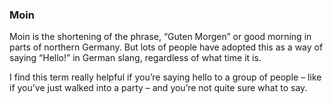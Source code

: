### Moin

Moin is the shortening of the phrase, “Guten Morgen” or good morning in parts of northern Germany. But lots of people have adopted this as a way of saying “Hello!” in German slang, regardless of what time it is.

I find this term really helpful if you’re saying hello to a group of people – like if you’ve just walked into a party – and you’re not quite sure what to say.